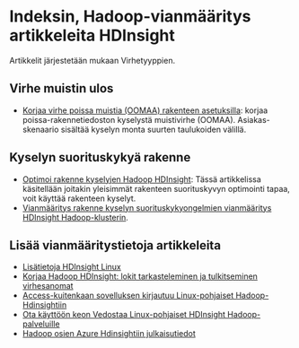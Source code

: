 <properties
    pageTitle="Hadoop pinon jäljitys virhesanomia | Microsoft Azure"
    description="Hadoop indeksi pinon jäljitys virhesanomia Hdinsightista. Etsii-luettelon ja tarkastella liittyviä tietoja."
    keywords="Pinon jäljitys virhesanomat"
    services="hdinsight"
    documentationCenter="NA"
    authors="mumian"
    manager="jhubbard"
    editor="cgronlun"/>

<tags
    ms.service="hdinsight"
    ms.devlang="NA"
    ms.topic="article"
    ms.tgt_pltfrm="NA"
    ms.workload="big-data"
    ms.date="10/19/2016"
    ms.author="rashimg;jgao"/>

# <a name="index-of-hadoop-in-hdinsight-troubleshooting-articles"></a>Indeksin, Hadoop-vianmääritys artikkeleita HDInsight

Artikkelit järjestetään mukaan Virhetyyppien.

## <a name="out-of-memory-error"></a>Virhe muistin ulos

* [Korjaa virhe poissa muistia (OOMAA) rakenteen asetuksilla](hdinsight-hadoop-hive-out-of-memory-error-oom.md): korjaa poissa-rakennetiedoston kyselystä muistivirhe (OOMAA). Asiakas-skenaario sisältää kyselyn monta suurten taulukoiden välillä.

## <a name="hive-query-performance"></a>Kyselyn suorituskykyä rakenne

* [Optimoi rakenne kyselyjen Hadoop HDInsight](hdinsight-hadoop-optimize-hive-query.md): Tässä artikkelissa käsitellään joitakin yleisimmät rakenteen suorituskyvyn optimointi tapaa, voit käyttää rakenteen kyselyt.
* [Vianmääritys rakenne kyselyn suorituskykyongelmien vianmääritys HDInsight Hadoop-klusterin](https://blogs.msdn.microsoft.com/bigdatasupport/2015/08/13/troubleshooting-hive-query-performance-in-hdinsight-hadoop-cluster/).

## <a name="more-troubleshooting-articles"></a>Lisää vianmääritystietoja artikkeleita

* [Lisätietoja HDInsight Linux](hdinsight-hadoop-linux-information.md)
* [Korjaa Hadoop HDInsight: lokit tarkasteleminen ja tulkitseminen virhesanomat](hdinsight-debug-jobs.md)
* [Access-kuitenkaan sovelluksen kirjautuu Linux-pohjaiset Hadoop-Hdinsightiin](hdinsight-hadoop-access-yarn-app-logs-linux.md)
* [Ota käyttöön keon Vedostaa Linux-pohjaiset HDInsight Hadoop-palveluille](hdinsight-hadoop-collect-debug-heap-dump-linux.md)
* [Hadoop osien Azure Hdinsightiin julkaisutiedot](hdinsight-release-notes.md)
